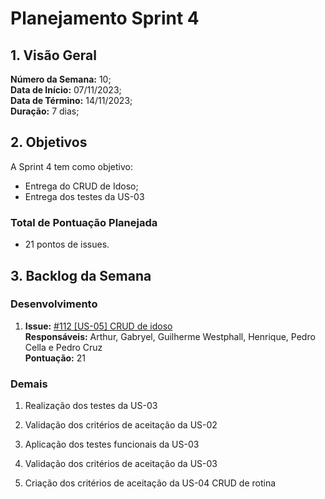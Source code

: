 # Planejamento Sprint 4

## 1. Visão Geral

**Número da Semana:** 10;<br>
**Data de Início:** 07/11/2023;<br>
**Data de Término:** 14/11/2023;<br>
**Duração:** 7 dias;<br>

## 2. Objetivos

A Sprint 4 tem como objetivo:

- Entrega do CRUD de Idoso;
- Entrega dos testes da US-03

### Total de Pontuação Planejada

- 21 pontos de issues.

## 3. Backlog da Semana

### Desenvolvimento

1. **Issue:** [#112 [US-05] CRUD de idoso ](https://github.com/fga-eps-mds/2023-2-GEROcuidado-Doc/issues/112)<br>
   **Responsáveis:** Arthur, Gabryel, Guilherme Westphall, Henrique, Pedro Cella e Pedro Cruz<br>
   **Pontuação:** 21

### Demais

1. Realização dos testes da US-03

2. Validação dos critérios de aceitação da US-02

3. Aplicação dos testes funcionais da US-03

4. Validação dos critérios de aceitação da US-03

5. Criação dos critérios de aceitação da US-04 CRUD de rotina

